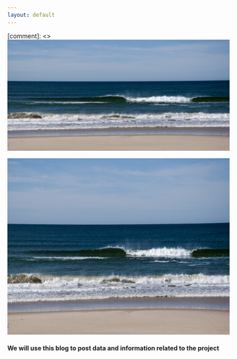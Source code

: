 ```yaml
---
layout: default
---
```


[comment]: <>![image](images/playa_uy.jpg)
<p align="center">
  <img src="images/playa_uy.jpg" alt="" style="width: 1150px; height:400px"/>
</p>

#### We will use this blog to post data and information related to the project
